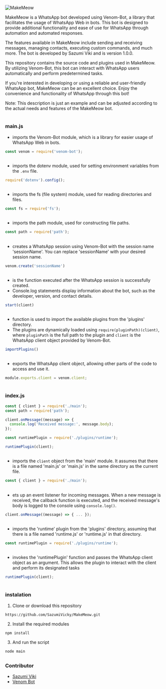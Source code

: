 ![MakeMeow](https://cdn.jsdelivr.net/gh/SazumiVicky/MakeMeow@main/20230527_110838.jpg)

<p>
MakeMeow is a WhatsApp bot developed using Venom-Bot, a library that facilitates the usage of WhatsApp Web in bots. This bot is designed to provide additional functionality and ease of use for WhatsApp through automation and automated responses.

The features available in MakeMeow include sending and receiving messages, managing contacts, executing custom commands, and much more. The bot is developed by Sazumi Viki and is version 1.0.0.

This repository contains the source code and plugins used in MakeMeow. By utilizing Venom-Bot, this bot can interact with WhatsApp users automatically and perform predetermined tasks.

If you're interested in developing or using a reliable and user-friendly WhatsApp bot, MakeMeow can be an excellent choice. Enjoy the convenience and functionality of WhatsApp through this bot!

Note: This description is just an example and can be adjusted according to the actual needs and features of the MakeMeow bot.
</p>

# <h3>main.js</h3>

- imports the Venom-Bot module, which is a library for easier usage of WhatsApp Web in bots.

```javascript
const venom = require('venom-bot');
```
##

- imports the dotenv module, used for setting environment variables from the <code>.env</code> file.

```javascript
require('dotenv').config();
```
##

- imports the fs (file system) module, used for reading directories and files.

```javascript
const fs = require('fs');
```
##

- imports the path module, used for constructing file paths.

```javascript
const path = require('path');
```
##

- creates a WhatsApp session using Venom-Bot with the session name 'sessionName'. You can replace 'sessionName' with your desired session name.

```javascript
venom.create('sessionName')
```

##

- is the function executed after the WhatsApp session is successfully created.
- Console.log statements display information about the bot, such as the developer, version, and contact details.

```javascript
start(client)
```
##

-  function is used to import the available plugins from the 'plugins' directory.
-  The plugins are dynamically loaded using <code>require(pluginPath)(client)</code>, where <code>pluginPath</code> is the full path to the plugin and <code>client</code> is the WhatsApp client object provided by Venom-Bot.

```javascript
importPlugins()
```
##

- exports the WhatsApp client object, allowing other parts of the code to access and use it.

```javascript
module.exports.client = venom.client;
```

# <h3>index.js</h3>

```javascript
const { client } = require('./main');
const path = require('path');

client.onMessage((message) => {
  console.log('Received message:', message.body);
});

const runtimePlugin = require('./plugins/runtime');

runtimePlugin(client);
```
##

- imports the <code>client</code> object from the 'main' module. It assumes that there is a file named 'main.js' or 'main.js' in the same directory as the current file.

```javascript
const { client } = require('./main');
```
##

- ets up an event listener for incoming messages. When a new message is received, the callback function is executed, and the received message's body is logged to the console using <code>console.log()</code>.

```javascript
client.onMessage((message) => { ... });
```
##

- imports the 'runtime' plugin from the 'plugins' directory, assuming that there is a file named 'runtime.js' or 'runtime.js' in that directory.

```javascript
const runtimePlugin = require('./plugins/runtime');
```
##

-  invokes the 'runtimePlugin' function and passes the WhatsApp client object as an argument. This allows the plugin to interact with the client and perform its designated tasks

```javascript
runtimePlugin(client);
```
# <h3>instalation</h3>

1. Clone or download this repository

```shell
https://github.com/SazumiVicky/MakeMeow.git
```
2. Install the required modules

```shell
npm install
```
3. And run the script

```shell
node main
```
##

<h3>Contributor</h3>

- [Sazumi Viki](https://instagram.com/moe.sazumiviki)
- [Venom Bot](https://github.com/orkestral/venom)
